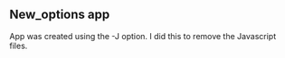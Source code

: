 ## New_options app 
App was created using the -J option. I did this to remove the Javascript files. 


